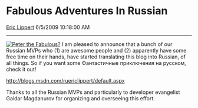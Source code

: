 <div id="page">

# Fabulous Adventures In Russian

[Eric Lippert](https://social.msdn.microsoft.com/profile/Eric%20Lippert) 6/5/2009 10:18:00 AM

-----

<div id="content">

<div class="mine">

[![Peter the Fabulous?](https://msdnshared.blob.core.windows.net/media/TNBlogsFS/BlogFileStorage/blogs_msdn/ericlippert/WindowsLiveWriter/FabulousAdventuresInRussian_C971/Peter_der-Grosse_1838_3.jpg "Peter the Fabulous?")](http://en.wikipedia.org/wiki/Russia "Peter the Fabulous?") I am pleased to announce that a bunch of our Russian MVPs who (1) are awesome people and (2) apparently have some free time on their hands, have started translating this blog into Russian, of all things. So if you want some Фантастичные приключения на русском, check it out\!

<http://blogs.msdn.com/ruericlippert/default.aspx>

Thanks to all the Russian MVPs and particularly to developer evangelist Gaidar Magdanurov for organizing and overseeing this effort.

</div>

</div>

</div>

